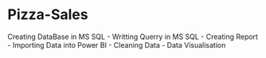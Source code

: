 # Pizza-Sales

Creating DataBase in MS SQL - Writting Querry in MS SQL - Creating Report - Importing Data into Power BI - Cleaning Data - Data Visualisation

